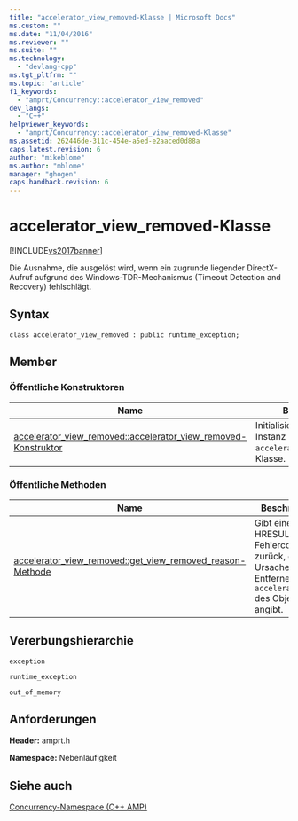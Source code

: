 ```yaml
---
title: "accelerator_view_removed-Klasse | Microsoft Docs"
ms.custom: ""
ms.date: "11/04/2016"
ms.reviewer: ""
ms.suite: ""
ms.technology: 
  - "devlang-cpp"
ms.tgt_pltfrm: ""
ms.topic: "article"
f1_keywords: 
  - "amprt/Concurrency::accelerator_view_removed"
dev_langs: 
  - "C++"
helpviewer_keywords: 
  - "amprt/Concurrency::accelerator_view_removed-Klasse"
ms.assetid: 262446de-311c-454e-a5ed-e2aaced0d88a
caps.latest.revision: 6
author: "mikeblome"
ms.author: "mblome"
manager: "ghogen"
caps.handback.revision: 6
---
```

# accelerator_view_removed-Klasse
[!INCLUDE[vs2017banner](../../../assembler/inline/includes/vs2017banner.md)]

Die Ausnahme, die ausgelöst wird, wenn ein zugrunde liegender DirectX\-Aufruf aufgrund des Windows\-TDR\-Mechanismus \(Timeout Detection and Recovery\) fehlschlägt.  
  
## Syntax  
  
```  
class accelerator_view_removed : public runtime_exception;  
```  
  
## Member  
  
### Öffentliche Konstruktoren  
  
|Name|**Beschreibung**|  
|----------|----------------------|  
|[accelerator\_view\_removed::accelerator\_view\_removed\-Konstruktor](../Topic/accelerator_view_removed::accelerator_view_removed%20Constructor.md)|Initialisiert eine neue Instanz der `accelerator_view_removed`\-Klasse.|  
  
### Öffentliche Methoden  
  
|Name|**Beschreibung**|  
|----------|----------------------|  
|[accelerator\_view\_removed::get\_view\_removed\_reason\-Methode](../Topic/accelerator_view_removed::get_view_removed_reason%20Method.md)|Gibt einen HRESULT\-Fehlercode zurück, die die Ursache des Entfernens `accelerator_view` des Objekts angibt.|  
  
## Vererbungshierarchie  
 `exception`  
  
 `runtime_exception`  
  
 `out_of_memory`  
  
## Anforderungen  
 **Header:** amprt.h  
  
 **Namespace:** Nebenläufigkeit  
  
## Siehe auch  
 [Concurrency\-Namespace \(C\+\+ AMP\)](../../../parallel/amp/reference/concurrency-namespace-cpp-amp.md)